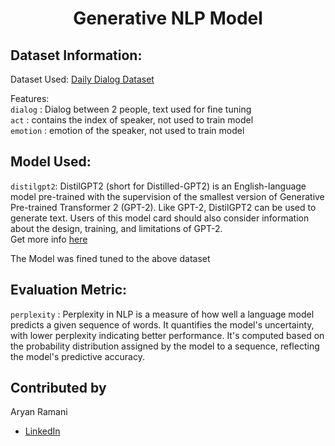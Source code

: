 # <center> Generative NLP Model </center>

## Dataset Information:

Dataset Used: [Daily Dialog Dataset](https://huggingface.co/datasets/daily_dialog)  

Features:   
`dialog` : Dialog between 2 people, text used for fine tuning  
`act` : contains the index of speaker, not used to train model  
`emotion` : emotion of the speaker, not used to train model  


## Model Used:

`distilgpt2`: DistilGPT2 (short for Distilled-GPT2) is an English-language model pre-trained with the supervision of the smallest version of Generative Pre-trained Transformer 2 (GPT-2). Like GPT-2, DistilGPT2 can be used to generate text. Users of this model card should also consider information about the design, training, and limitations of GPT-2.  
Get more info [here](https://huggingface.co/distilgpt2)  

The Model was fined tuned to the above dataset


## Evaluation Metric:

`perplexity` : Perplexity in NLP is a measure of how well a language model predicts a given sequence of words. It quantifies the model's uncertainty, with lower perplexity indicating better performance. It's computed based on the probability distribution assigned by the model to a sequence, reflecting the model's predictive accuracy.  

## Contributed by

Aryan Ramani

- [LinkedIn](https://www.linkedin.com/in/aryan-ramani-a516b5212/)


